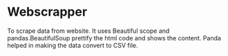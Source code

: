 # Webscrapper
To scrape data from website. It uses Beautiful scope and pandas.BeautifulSoup prettify the html code and shows the content. Panda helped in making the data convert to CSV file.
